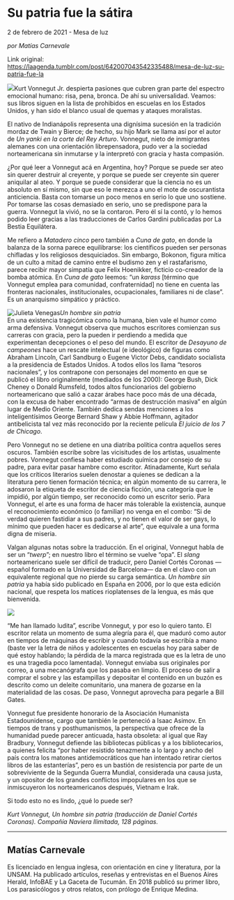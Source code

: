 # Su patria fue la sátira



2 de febrero de 2021 - Mesa de luz

_por Matías Carnevale_

Link original: https://laagenda.tumblr.com/post/642007043542335488/mesa-de-luz-su-patria-fue-la

![](https://64.media.tumblr.com/105ed158a1c58be6867c5c93e6caf2a5/4218ad547cb501b4-35/s500x750/73f331560ab29dfbfd22a3bf77c7d8d672ed0026.jpg)Kurt Vonnegut Jr. despierta pasiones que cubren gran
parte del espectro emocional humano: risa, pena, bronca. De ahí su
universalidad. Veamos: sus libros siguen en la lista de prohibidos en escuelas
en los Estados Unidos, y han sido el blanco usual de quemas y ataques
moralistas.

El nativo de Indianápolis representa una dignísima
sucesión en la tradición mordaz de Twain y Bierce; de hecho, su hijo Mark se
llama así por el autor de *Un yanki en la
corte del Rey Arturo*. Vonnegut, nieto de inmigrantes alemanes con una
orientación librepensadora, pudo ver a la sociedad norteamericana sin inmutarse
y la interpretó con gracia y hasta compasión. 

¿Por qué leer a Vonnegut acá en Argentina, hoy? Porque
se puede ser ateo sin querer destruir al creyente, y porque se puede ser
creyente sin querer aniquilar al ateo. Y porque se puede considerar que la
ciencia no es un absoluto en sí mismo, sin que eso le merezca a uno el mote de
oscurantista anticiencia. Basta con tomarse un poco menos en serio lo que uno
sostiene. Por tomarse las cosas demasiado en serio, uno se predispone para la
guerra. Vonnegut la vivió, no se la contaron. Pero él sí la contó, y lo hemos podido
leer gracias a las traducciones de Carlos Gardini publicadas por La Bestia
Equilátera.

Me refiero a *Matadero cinco* pero también a *Cuna de gato*, en donde la balanza de la
sorna parece equilibrarse: los científicos pueden ser personas chifladas y los
religiosos desquiciados. Sin embargo, Bokonon, figura mítica de un culto a
mitad de camino entre el budismo zen y el rastafarismo, parece recibir mayor
simpatía que Felix Hoenikker, ficticio co-creador de la bomba atómica. En *Cuna de gato* leemos: “un *karass* [término que Vonnegut emplea para
comunidad, confraternidad] no tiene en cuenta las fronteras nacionales,
institucionales, ocupacionales, familiares ni de clase”. Es un anarquismo
simpático y práctico. 

![Julieta Venegas](https://64.media.tumblr.com/f10ddb1168f6e0a30d5f5e9f5c3b9930/4218ad547cb501b4-51/s250x400/0276507aaa7e327bafd0d75c1e7fd0c9b0275146.jpg)*Un hombre sin patria*  
En una existencia tragicómica como la humana, bien
vale el humor como arma defensiva. Vonnegut observa que muchos escritores
comienzan sus carreras con gracia, pero la pueden ir perdiendo a medida que
experimentan decepciones o el peso del mundo. El escritor de *Desayuno de campeones* hace un rescate
intelectual (e ideológico) de figuras como Abraham Lincoln, Carl Sandburg o
Eugene Victor Debs, candidato socialista a la presidencia de Estados Unidos. A
todos ellos los llama “tesoros nacionales”, y los contrapone con personajes del
momento en que se publicó el libro originalmente (mediados de los 2000): George
Bush, Dick Cheney o Donald Rumsfeld, todos altos funcionarios del gobierno
norteamericano que salió a cazar árabes hace poco más de una década, con la
excusa de haber encontrado “armas de destrucción masiva” en algún lugar de
Medio Oriente. También dedica sendas menciones a los inteligentísimos George
Bernard Shaw y Abbie Hoffmann, agitador antibelicista tal vez más reconocido
por la reciente película *El juicio de los
7 de Chicago*.

Pero Vonnegut no se detiene en una diatriba política
contra aquellos seres oscuros. También escribe sobre las vicisitudes de los
artistas, usualmente pobres. Vonnegut confiesa haber estudiado química por
consejo de su padre, para evitar pasar hambre como escritor. Atinadamente, Kurt
señala que los críticos literarios suelen denostar a quienes se dedican a la
literatura pero tienen formación técnica; en algún momento de su carrera, le
adosaron la etiqueta de escritor de ciencia ficción, una categoría que le
impidió, por algún tiempo, ser reconocido como un escritor serio. Para
Vonnegut, el arte es una forma de hacer más tolerable la existencia, aunque el
reconocimiento económico (o familiar) no venga en el combo: “Si de verdad
quieren fastidiar a sus padres, y no tienen el valor de ser gays, lo mínimo que
pueden hacer es dedicarse al arte”, que equivale a una forma digna de miseria. 

Valgan algunas notas sobre la traducción. En el
original, Vonnegut habla de ser un “*twerp*”;
en nuestro libro el término se vuelve “opa”. El *slang* norteamericano suele ser difícil de traducir, pero Daniel
Cortés Coronas —español formado en la Universidad de Barcelona— da en el clavo
con un equivalente regional que no pierde su carga semántica. *Un hombre sin patria* ya había sido
publicado en España en 2006, por lo que esta edición nacional, que respeta los
matices rioplatenses de la lengua, es más que bienvenida.

![](https://64.media.tumblr.com/e462a70001e29a73bacb9f2fb37994bc/4218ad547cb501b4-c2/s500x750/ec817c7f91c395f964b6a516d68ac74cb07030c8.jpg)


“Me han llamado ludita”, escribe Vonnegut, y por eso
lo quiero tanto. El escritor relata un momento de suma alegría para él, que
maduró como autor en tiempos de máquinas de escribir y cuando todavía se
escribía a mano (baste ver la letra de niños y adolescentes en escuelas hoy
para saber de qué estoy hablando; la pérdida de la marca registrada que es la
letra de uno es una tragedia poco lamentada). Vonnegut enviaba sus originales
por correo, a una mecanógrafa que los pasaba en limpio. El proceso de salir a
comprar el sobre y las estampillas y depositar el contenido en un buzón es
descrito como un deleite comunitario, una manera de gozarse en la materialidad
de las cosas. De paso, Vonnegut aprovecha para pegarle a Bill Gates. 

Vonnegut fue presidente honorario de la Asociación
Humanista Estadounidense, cargo que también le perteneció a Isaac Asimov. En
tiempos de trans y posthumanismos, la perspectiva que ofrece de la humanidad puede
parecer anticuada, hasta obsoleta: al igual que Ray Bradbury, Vonnegut defiende
las bibliotecas públicas y a los bibliotecarios, a quienes felicita “por haber
resistido tenazmente a lo largo y ancho del país contra los matones
antidemocráticos que han intentado retirar ciertos libros de las estanterías”,
pero es un bastión de resistencia por parte de un sobreviviente de la Segunda
Guerra Mundial, considerada una causa justa, y un opositor de los grandes
conflictos impopulares en los que se inmiscuyeron los norteamericanos después,
Vietnam e Irak.  

Si todo esto no es lindo, ¿qué lo puede ser?

*Kurt Vonnegut, Un
hombre sin patria (traducción de Daniel Cortés Coronas). Compañía Naviera
Ilimitada, 128 páginas.*

  
  


---

Matías Carnevale
----------------

Es licenciado en lengua inglesa, con orientación en cine y literatura, por la UNSAM. Ha publicado artículos, reseñas y entrevistas en el Buenos Aires Herald, InfoBAE y La Gaceta de Tucumán. En 2018 publicó su primer libro, Los parasicólogos y otros relatos, con prólogo de Enrique Medina. 

